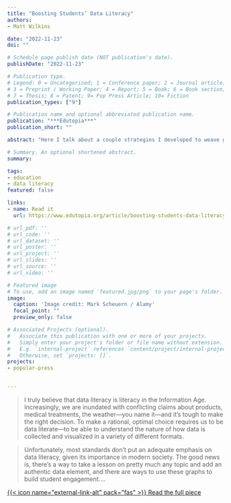 ```yaml
---
title: "Boosting Students’ Data Literacy"
authors:
- Matt Wilkins

date: "2022-11-23"
doi: ""

# Schedule page publish date (NOT publication's date).
publishDate: "2022-11-23"

# Publication type.
# Legend: 0 = Uncategorized; 1 = Conference paper; 2 = Journal article;
# 3 = Preprint / Working Paper; 4 = Report; 5 = Book; 6 = Book section;
# 7 = Thesis; 8 = Patent; 9= Pop Press Article; 10= Fiction
publication_types: ["9"]

# Publication name and optional abbreviated publication name.
publication: "***Edutopia***"
publication_short: ""

abstract: "Here I talk about a couple strategies I developed to weave graphs into any lesson and make those graphs interesting to students by turning them into enigmas. The article links out to several Galactic Polymath lessons where I used these techniques."

# Summary. An optional shortened abstract.
summary:

tags:
- education
- data literacy
featured: false

links:
- name: Read it
  url: https://www.edutopia.org/article/boosting-students-data-literacy

# url_pdf: ''
# url_code: ''
# url_dataset: ''
# url_poster: ''
# url_project: ''
# url_slides: ''
# url_source: ''
# url_video: ''

# Featured image
# To use, add an image named `featured.jpg/png` to your page's folder.
image:
  caption: 'Image credit: Mark Scheuern / Alamy'
  focal_point: ""
  preview_only: false

# Associated Projects (optional).
#   Associate this publication with one or more of your projects.
#   Simply enter your project's folder or file name without extension.
#   E.g. `internal-project` references `content/project/internal-project/index.md`.
#   Otherwise, set `projects: []`.
projects:
- popular-press


---
```

> I truly believe that data literacy is literacy in the Information Age. Increasingly, we are inundated with conflicting claims about products, medical treatments, the weather—you name it—and it’s tough to make the right decision. To make a rational, optimal choice requires us to be data literate—to be able to understand the nature of how data is collected and visualized in a variety of different formats.

> Unfortunately, most standards don’t put an adequate emphasis on data literacy, given its importance in modern society. The good news is, there’s a way to take a lesson on pretty much any topic and add an authentic data element, and there are ways to use these graphs to build student engagement....

[{{< icon name="external-link-alt" pack="fas" >}} Read the full piece](https://www.edutopia.org/article/boosting-students-data-literacy)  
